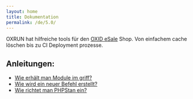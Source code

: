 ```yaml
---
layout: home
title: Dokumentation
permalink: /de/5.0/
---
```


OXRUN hat hilfreiche tools für den [OXID eSale](https://www.oxid-esales.com/) Shop.
Von einfachem cache löschen bis zu CI Deployment prozesse.

## Anleitungen:

* [Wie erhält man Module im griff?](wie_macht_man/das_man_herr_wird_ueber_module.html)
* [Wie wird ein neuer Befehl erstellt?](wie_macht_man/einen_neuen_befehl.html)
* [Wie richtet man PHPStan ein?](wie_macht_man/PHPStan.html)
